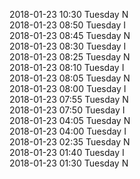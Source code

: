 2018-01-23 10:30 Tuesday  N  
2018-01-23 08:50 Tuesday  I  
2018-01-23 08:45 Tuesday  N  
2018-01-23 08:30 Tuesday  I  
2018-01-23 08:25 Tuesday  N  
2018-01-23 08:10 Tuesday  I  
2018-01-23 08:05 Tuesday  N  
2018-01-23 08:00 Tuesday  I  
2018-01-23 07:55 Tuesday  N  
2018-01-23 07:50 Tuesday  I  
2018-01-23 04:05 Tuesday  N  
2018-01-23 04:00 Tuesday  I  
2018-01-23 02:35 Tuesday  N  
2018-01-23 01:40 Tuesday  I  
2018-01-23 01:30 Tuesday  N  
